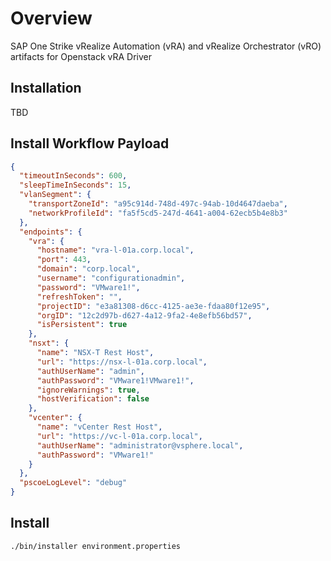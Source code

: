 # Overview

SAP One Strike vRealize Automation (vRA) and vRealize Orchestrator (vRO) artifacts for Openstack vRA Driver

## Installation

TBD

## Install Workflow Payload

```json
{
  "timeoutInSeconds": 600,
  "sleepTimeInSeconds": 15,
  "vlanSegment": {
    "transportZoneId": "a95c914d-748d-497c-94ab-10d4647daeba",
    "networkProfileId": "fa5f5cd5-247d-4641-a004-62ecb5b4e8b3"
  },
  "endpoints": {
    "vra": {
      "hostname": "vra-l-01a.corp.local",
      "port": 443,
      "domain": "corp.local",
      "username": "configurationadmin",
      "password": "VMware1!",
      "refreshToken": "",
      "projectID": "e3a81308-d6cc-4125-ae3e-fdaa80f12e95",
      "orgID": "12c2d97b-d627-4a12-9fa2-4e8efb56bd57",
      "isPersistent": true
    },
    "nsxt": {
      "name": "NSX-T Rest Host",
      "url": "https://nsx-l-01a.corp.local",
      "authUserName": "admin",
      "authPassword": "VMware1!VMware1!",
      "ignoreWarnings": true,
      "hostVerification": false
    },
    "vcenter": {
      "name": "vCenter Rest Host",
      "url": "https://vc-l-01a.corp.local",
      "authUserName": "administrator@vsphere.local",
      "authPassword": "VMware1!"
    }
  },
  "pscoeLogLevel": "debug"
}
```

## Install

```shell
./bin/installer environment.properties
```
